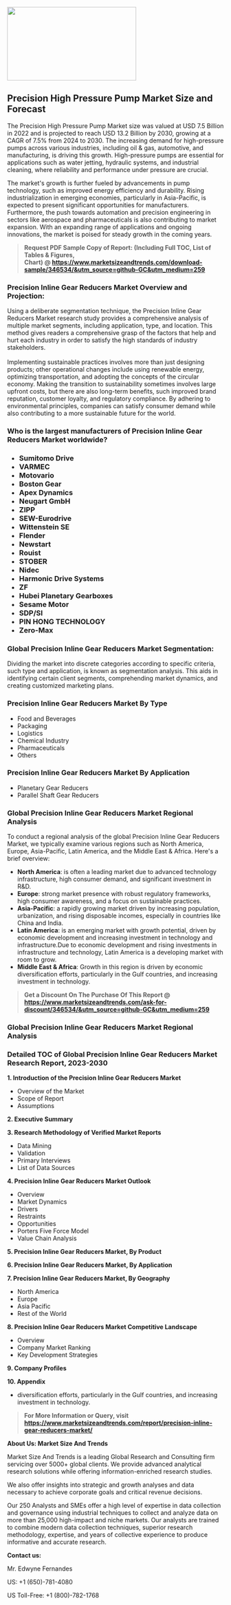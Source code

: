 <p><img class="alignnone size-medium wp-image-20088" src="https://ffe5etoiles.com/wp-content/uploads/2024/12/MST1-300x171.png" alt="" width="300" height="171" /></p><h2>Precision High Pressure Pump Market Size and Forecast</h2><p>The Precision High Pressure Pump Market size was valued at USD 7.5 Billion in 2022 and is projected to reach USD 13.2 Billion by 2030, growing at a CAGR of 7.5% from 2024 to 2030. The increasing demand for high-pressure pumps across various industries, including oil & gas, automotive, and manufacturing, is driving this growth. High-pressure pumps are essential for applications such as water jetting, hydraulic systems, and industrial cleaning, where reliability and performance under pressure are crucial.</p><p>The market's growth is further fueled by advancements in pump technology, such as improved energy efficiency and durability. Rising industrialization in emerging economies, particularly in Asia-Pacific, is expected to present significant opportunities for manufacturers. Furthermore, the push towards automation and precision engineering in sectors like aerospace and pharmaceuticals is also contributing to market expansion. With an expanding range of applications and ongoing innovations, the market is poised for steady growth in the coming years.</p></p><blockquote id="" class=""><strong>Request PDF Sample Copy of Report: (Including Full TOC, List of Tables &amp; Figures, Chart)&nbsp;@&nbsp;<strong><a href="https://www.marketsizeandtrends.com/download-sample/346534/&utm_source=github-GC&utm_medium=259" target="_blank">https://www.marketsizeandtrends.com/download-sample/346534/&utm_source=github-GC&utm_medium=259</a></strong></strong></blockquote><h3 id="" class="">Precision Inline Gear Reducers Market&nbsp;Overview and Projection:</h3><p id="" class="">Using a deliberate segmentation technique, the Precision Inline Gear Reducers Market research study provides a comprehensive analysis of multiple market segments, including application, type, and location. This method gives readers a comprehensive grasp of the factors that help and hurt each industry in order to satisfy the high standards of industry stakeholders. <br /> <br />Implementing sustainable practices involves more than just designing products; other operational changes include using renewable energy, optimizing transportation, and adopting the concepts of the circular economy. Making the transition to sustainability sometimes involves large upfront costs, but there are also long-term benefits, such improved brand reputation, customer loyalty, and regulatory compliance. By adhering to environmental principles, companies can satisfy consumer demand while also contributing to a more sustainable future for the world.</p><h3 id="" class="">Who is the largest manufacturers of&nbsp;Precision Inline Gear Reducers Market worldwide?</h3><h3 class=""><p><ul><li>Sumitomo Drive </li><li> VARMEC </li><li> Motovario </li><li> Boston Gear </li><li> Apex Dynamics </li><li> Neugart GmbH </li><li> ZIPP </li><li> SEW-Eurodrive </li><li> Wittenstein SE </li><li> Flender </li><li> Newstart </li><li> Rouist </li><li> STOBER </li><li> Nidec </li><li> Harmonic Drive Systems </li><li> ZF </li><li> Hubei Planetary Gearboxes </li><li> Sesame Motor </li><li> SDP/SI </li><li> PIN HONG TECHNOLOGY </li><li> Zero-Max</li></ul></p></h3><h3 id="" class="">Global&nbsp;Precision Inline Gear Reducers Market Segmentation:</h3><p id="" class="">Dividing the market into discrete categories according to specific criteria, such type and application, is known as segmentation analysis. This aids in identifying certain client segments, comprehending market dynamics, and creating customized marketing plans.</p><h3 id="" class="">Precision Inline Gear Reducers Market&nbsp;By Type</h3><p><p><ul><li>Food and Beverages</li><li> Packaging</li><li> Logistics</li><li> Chemical Industry</li><li> Pharmaceuticals</li><li> Others</p></li></ul></p></p><h3 id="" class="">Precision Inline Gear Reducers Market&nbsp;By Application</h3><p class=""><p><ul><li>Planetary Gear Reducers</li><li> Parallel Shaft Gear Reducers</li></ul></p></p><h3 id="" class="">Global Precision Inline Gear Reducers Market Regional Analysis</h3><p id="" class="">To conduct a regional analysis of the global Precision Inline Gear Reducers Market, we typically examine various regions such as North America, Europe, Asia-Pacific, Latin America, and the Middle East &amp; Africa. Here's a brief overview:</p><ul><li><strong>North America</strong>: is often a leading market due to advanced technology infrastructure, high consumer demand, and significant investment in R&amp;D.</li><li><strong>Europe</strong>: strong market presence with robust regulatory frameworks, high consumer awareness, and a focus on sustainable practices.</li><li><strong>Asia-Pacific</strong>: a rapidly growing market driven by increasing population, urbanization, and rising disposable incomes, especially in countries like China and India.</li><li><strong>Latin America</strong>: is an emerging market with growth potential, driven by economic development and increasing investment in technology and infrastructure.Due to economic development and rising investments in infrastructure and technology, Latin America is a developing market with room to grow.</li><li><strong>Middle East &amp; Africa</strong>: Growth in this region is driven by economic diversification efforts, particularly in the Gulf countries, and increasing investment in technology.</li></ul><blockquote id="" class=""><strong>Get a Discount On The Purchase Of This Report @ <strong><a href="https://www.marketsizeandtrends.com/ask-for-discount/346534/&utm_source=github-GC&utm_medium=259" target="_blank">https://www.marketsizeandtrends.com/ask-for-discount/346534/&utm_source=github-GC&utm_medium=259</a></strong></strong></blockquote><h3 id="" class="">Global Precision Inline Gear Reducers Market Regional Analysis</h3><h3 id="" class="">Detailed TOC of Global Precision Inline Gear Reducers Market Research Report, 2023-2030</h3><p id="" class=""><strong>1. Introduction of the Precision Inline Gear Reducers Market</strong></p><ul><li>Overview of the Market</li><li>Scope of Report</li><li>Assumptions</li></ul><p id="" class=""><strong>2. Executive Summary</strong></p><p id="" class=""><strong>3. Research Methodology of Verified Market Reports</strong></p><ul><li>Data Mining</li><li>Validation</li><li>Primary Interviews</li><li>List of Data Sources</li></ul><p id="" class=""><strong>4. Precision Inline Gear Reducers Market Outlook</strong></p><ul><li>Overview</li><li>Market Dynamics</li><li>Drivers</li><li>Restraints</li><li>Opportunities</li><li>Porters Five Force Model</li><li>Value Chain Analysis</li></ul><p id="" class=""><strong>5. Precision Inline Gear Reducers Market, By Product</strong></p><p id="" class=""><strong>6. Precision Inline Gear Reducers Market, By Application</strong></p><p id="" class=""><strong>7. Precision Inline Gear Reducers Market, By Geography</strong></p><ul><li>North America</li><li>Europe</li><li>Asia Pacific</li><li>Rest of the World</li></ul><p id="" class=""><strong>8. Precision Inline Gear Reducers Market Competitive Landscape</strong></p><ul><li>Overview</li><li>Company Market Ranking</li><li>Key Development Strategies</li></ul><p id="" class=""><strong>9. Company Profiles</strong></p><p id="" class=""><strong>10. Appendix</strong></p><ul><li>diversification efforts, particularly in the Gulf countries, and increasing investment in technology.</li></ul><blockquote id="" class=""><strong>For More Information or Query, visit <strong><strong><a href="https://www.marketsizeandtrends.com/report/precision-inline-gear-reducers-market/" target="_blank">https://www.marketsizeandtrends.com/report/precision-inline-gear-reducers-market/</a></strong></strong></strong></blockquote><p id="" class=""><strong>About Us: Market Size And Trends</strong></p><p id="" class="">Market Size And Trends is a leading Global Research and Consulting firm servicing over 5000+ global clients. We provide advanced analytical research solutions while offering information-enriched research studies.</p><p id="" class="">We also offer insights into strategic and growth analyses and data necessary to achieve corporate goals and critical revenue decisions.</p><p id="" class="">Our 250 Analysts and SMEs offer a high level of expertise in data collection and governance using industrial techniques to collect and analyze data on more than 25,000 high-impact and niche markets. Our analysts are trained to combine modern data collection techniques, superior research methodology, expertise, and years of collective experience to produce informative and accurate research.</p><p id="" class=""><strong>Contact us:</strong></p><p id="" class="">Mr. Edwyne Fernandes</p><p id="" class="">US: +1 (650)-781-4080</p><p id="" class="">US Toll-Free: +1 (800)-782-1768</p>
